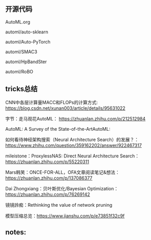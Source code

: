 
## 开源代码


  AutoML.org

  automl/auto-sklearn

  automl/Auto-PyTorch

  automl/SMAC3

  automl/HpBandSter

  automl/RoBO


## tricks总结

CNN中各层计算量MACC和FLOPs的计算方式: https://blog.csdn.net/xunan003/article/details/95631022

字节：走马观花AutoML： https://zhuanlan.zhihu.com/p/212512984

AutoML: A Survey of the State-of-the-ArtAutoML: 

如何看待神经架构搜索（Neural Architecture Search）的发展？： https://www.zhihu.com/question/359162202/answer/922467317


mileistone：ProxylessNAS: Direct Neural Architecture Search： https://zhuanlan.zhihu.com/p/55220311

Mars韩笑：ONCE-FOR-ALL，OFA文章阅读笔记&想法： https://zhuanlan.zhihu.com/p/137086377

Dai Zhongxiang：贝叶斯优化/Bayesian Optimization：  https://zhuanlan.zhihu.com/p/76269142

镜镜詅痴：Rethinking the value of network pruning

模型压缩总览：https://www.jianshu.com/p/e73851f32c9f


## notes:


